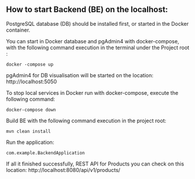 ## How to start Backend (BE) on the localhost:

PostgreSQL database (DB) should be installed first, or started in the Docker container.

You can start in Docker database and pgAdmin4 with docker-compose, with the following command execution in the terminal under the Project root
:

`docker -compose up`

pgAdmin4 for DB visualisation will be started on the location: http://localhost:5050

To stop local services in Docker run with docker-compose, execute the following command:

`docker-compose down`

Build BE with the following command execution in the project root:

`mvn clean install`

Run the application:  

`com.example.BackendApplication`

If all it finished successfully, REST API for Products you can check on this location:
http://localhost:8080/api/v1/products/
